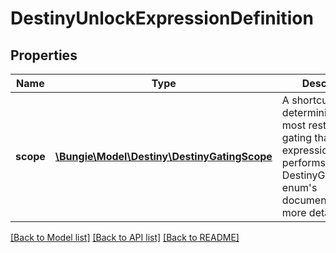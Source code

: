 # DestinyUnlockExpressionDefinition

## Properties
Name | Type | Description | Notes
------------ | ------------- | ------------- | -------------
**scope** | [**\Bungie\Model\Destiny\DestinyGatingScope**](DestinyGatingScope.md) | A shortcut for determining the most restrictive gating that this expression performs. See the DestinyGatingScope enum&#39;s documentation for more details. | [optional] 

[[Back to Model list]](../README.md#documentation-for-models) [[Back to API list]](../README.md#documentation-for-api-endpoints) [[Back to README]](../README.md)


